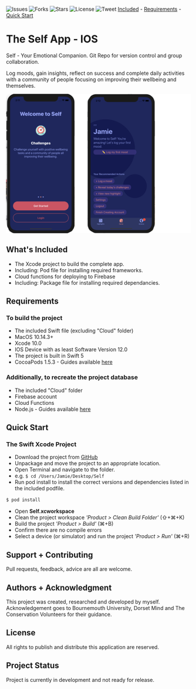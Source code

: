 ![Issues](https://img.shields.io/github/issues/jamiedevivoo/Self.svg)
![Forks](https://img.shields.io/github/forks/jamiedevivoo/Self.svg)
![Stars](https://img.shields.io/github/stars/jamiedevivoo/Self.svg)
![License](https://img.shields.io/github/license/jamiedevivoo/Self.svg) 
![Tweet](https://img.shields.io/twitter/url/https/github.com%2Fjamiedevivoo%2FSelf.svg)
[Included](#whats-included) - 
[Requirements](#requirements) - 
[Quick Start](#quick-start)

# The Self App - IOS
Self - Your Emotional Companion. Git Repo for version control and group collaboration.

Log moods, gain insights, reflect on success and complete daily activities with a community of people focusing on improving their wellbeing and themselves.

![Screenshots](Screenshots/screenshots.png?raw=true "Screenshots")

## What's Included
- The Xcode project to build the complete app.
- Including: Pod file for installing required frameworks.
- Cloud functions for deploying to Firebase
- Including: Package file for installing required dependancies.

## Requirements

### To build the project
- The included Swift file (excluding "Cloud" folder)
- MacOS 10.14.3+
- Xcode 10.0
- IOS Device with as least Software Version 12.0
- The project is built in Swift 5
- CocoaPods 1.5.3 - Guides available [here](https://cocoapods.org/)

### Additionally, to recreate the project database
- The included "Cloud" folder
- Firebase account
- Cloud Functions
- Node.js - Guides available [here](https://www.npmjs.com/get-npm)


## Quick Start

### The Swift Xcode Project
- Download the project from [GitHub](https://github.com/jamiedevivoo/Self/)
- Unpackage and move the project to an appropriate location.
- Open Terminal and navigate to the folder. 
- e.g. ```$ cd /Users/Jamie/Desktop/Self ```
- Run pod install to install the correct versions and dependencies listed in the included podfile. 
```bash
$ pod install 
```
- Open **Self.xcworkspace**
- Clean the project workspace *'Product > Clean Build Folder'* (⇧+⌘+K)
- Build the project *'Product > Build'* (⌘+B)
- Confirm there are no compile errors
- Select a device (or simulator) and run the project *'Product > Run'* (⌘+R)

## Support + Contributing
Pull requests, feedback, advice are all are welcome.


## Authors + Acknowledgment
This project was created, researched and developed by myself. Acknowledgement goes to Bournemouth University, Dorset Mind and The Conservation Volunteers for their guidance.

## License
All rights to publish and distribute this application are reserved.

## Project Status
Project is currently in development and not ready for release.
